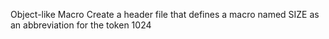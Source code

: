 Object-like Macro
Create a header file that defines a macro named SIZE as an abbreviation for the token 1024
